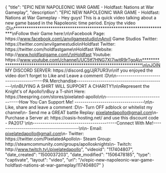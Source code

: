 {
    "title": "EPIC NEW NAPOLEONIC WAR GAME - Holdfast: Nations at War Gameplay",
    "description": "EPIC NEW NAPOLEONIC WAR GAME - Holdfast: Nations at War Gameplay - Hey guys! This is a quick video talking about a new game based in the Napoleonic time period.  Enjoy the video :D\n***********************************************************************\nFollow their Game here:\n\nFacebook Page: https:\/\/www.facebook.com\/anvilgamestudio\nAnvil Game Studios Twitter: https:\/\/twitter.com\/anvilgamestudio\nHoldfast Twitter: https:\/\/twitter.com\/holdfastgame\nHoldfast Website: http:\/\/www.holdfastgame.com\/\nHoldfast Youtube: https:\/\/www.youtube.com\/channel\/UC5tf7HNG7XI7iwitR9rTgoA\n***********************************************************************\n\nJOIN MY DISCORD SERVER: https:\/\/discord.gg\/JjR7UR3\n\nIf you enjoyed the video don't forget to Like and Leave a comment :D\n\n-----------------------------------------PA Merchandise---------------------------------------------\n\nBUYING A SHIRT WILL SUPPORT A CHARITY!\n\nRepresent the Knight's of Apollo!\nBuy a T-shirt Here: https:\/\/teespring.com\/stores\/pixelated-apollo\n\n----------------------------------How You Can Support Me! -----------------------------------\n\n- Like, share and leave a comment :D\n- Turn OFF adblock or whitelist my channel\n- Send me a GREAT battle Replay: pixelatedapollo@gmail.com\n- Purchase a Server at: https:\/\/oasis-hosting.net\/ and use this discount code - PA2017 \n\n------------------------------------------Connect With Me!-----------------------------------------\n\n- Email: pixelatedapollo@gmail.com\n- Twitter: https:\/\/twitter.com\/PixelatedApollo\n- Steam Group:  http:\/\/steamcommunity.com\/groups\/apollosknights\n- Twitch: http:\/\/www.twitch.tv\/pixelatedapollo",
    "videoid": "117404807",
    "date_created": "1500037203",
    "date_modified": "1506478185",
    "type": "captivate",
    "layout": "video",
    "url": "\/v\/epic-new-napoleonic-war-game-holdfast-nations-at-war-gameplay\/117404807"
}